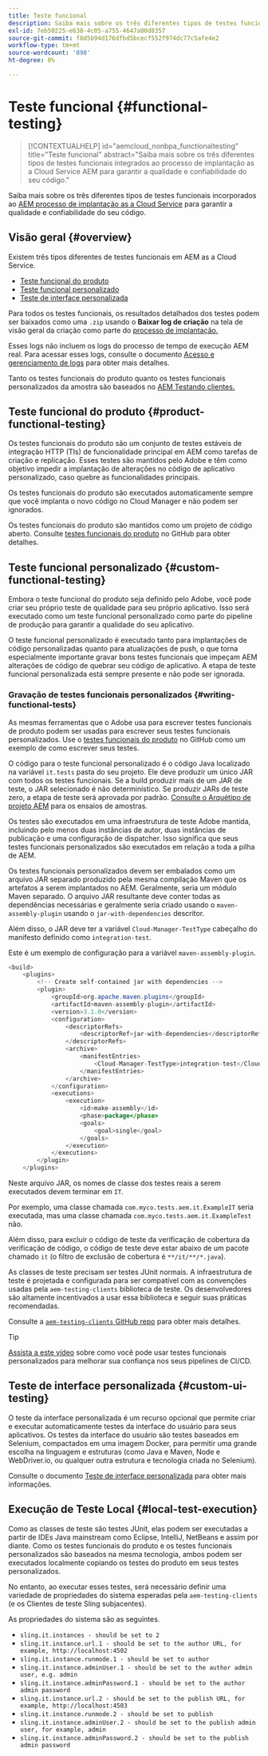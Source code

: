 ```yaml
---
title: Teste funcional
description: Saiba mais sobre os três diferentes tipos de testes funcionais integrados ao processo de implantação as a Cloud Service AEM para garantir a qualidade e confiabilidade do seu código.
exl-id: 7eb50225-e638-4c05-a755-4647a00d8357
source-git-commit: f8d5b94d176dfbd5bcecf552f974dc77c5afe4e2
workflow-type: tm+mt
source-wordcount: '898'
ht-degree: 0%

---
```



# Teste funcional {#functional-testing}

>[!CONTEXTUALHELP]
>id="aemcloud_nonbpa_functionaltesting"
>title="Teste funcional"
>abstract="Saiba mais sobre os três diferentes tipos de testes funcionais integrados ao processo de implantação as a Cloud Service AEM para garantir a qualidade e confiabilidade do seu código."

Saiba mais sobre os três diferentes tipos de testes funcionais incorporados ao [AEM processo de implantação as a Cloud Service](/help/implementing/cloud-manager/deploy-code.md) para garantir a qualidade e confiabilidade do seu código.

## Visão geral {#overview}

Existem três tipos diferentes de testes funcionais em AEM as a Cloud Service.

* [Teste funcional do produto](#product-functional-testing)
* [Teste funcional personalizado](#custom-functional-testing)
* [Teste de interface personalizada](#custom-ui-testing)

Para todos os testes funcionais, os resultados detalhados dos testes podem ser baixados como uma `.zip` usando o **Baixar log de criação** na tela de visão geral da criação como parte do [processo de implantação.](/help/implementing/cloud-manager/deploy-code.md)

Esses logs não incluem os logs do processo de tempo de execução AEM real. Para acessar esses logs, consulte o documento [Acesso e gerenciamento de logs](/help/implementing/cloud-manager/manage-logs.md) para obter mais detalhes.

Tanto os testes funcionais do produto quanto os testes funcionais personalizados da amostra são baseados no [AEM Testando clientes.](https://github.com/adobe/aem-testing-clients)

## Teste funcional do produto {#product-functional-testing}

Os testes funcionais do produto são um conjunto de testes estáveis de integração HTTP (TIs) de funcionalidade principal em AEM como tarefas de criação e replicação. Esses testes são mantidos pelo Adobe e têm como objetivo impedir a implantação de alterações no código de aplicativo personalizado, caso quebre as funcionalidades principais.

Os testes funcionais do produto são executados automaticamente sempre que você implanta o novo código no Cloud Manager e não podem ser ignorados.

Os testes funcionais do produto são mantidos como um projeto de código aberto. Consulte [testes funcionais do produto](https://github.com/adobe/aem-test-samples/tree/aem-cloud/smoke) no GitHub para obter detalhes.

## Teste funcional personalizado {#custom-functional-testing}

Embora o teste funcional do produto seja definido pelo Adobe, você pode criar seu próprio teste de qualidade para seu próprio aplicativo. Isso será executado como um teste funcional personalizado como parte do pipeline de produção para garantir a qualidade do seu aplicativo.

O teste funcional personalizado é executado tanto para implantações de código personalizadas quanto para atualizações de push, o que torna especialmente importante gravar bons testes funcionais que impeçam AEM alterações de código de quebrar seu código de aplicativo. A etapa de teste funcional personalizada está sempre presente e não pode ser ignorada.

### Gravação de testes funcionais personalizados {#writing-functional-tests}

As mesmas ferramentas que o Adobe usa para escrever testes funcionais de produto podem ser usadas para escrever seus testes funcionais personalizados. Use o [testes funcionais do produto](https://github.com/adobe/aem-test-samples/tree/aem-cloud/smoke) no GitHub como um exemplo de como escrever seus testes.

O código para o teste funcional personalizado é o código Java localizado na variável `it.tests` pasta do seu projeto. Ele deve produzir um único JAR com todos os testes funcionais. Se a build produzir mais de um JAR de teste, o JAR selecionado é não determinístico. Se produzir JARs de teste zero, a etapa de teste será aprovada por padrão. [Consulte o Arquétipo de projeto AEM](https://github.com/adobe/aem-project-archetype/tree/develop/src/main/archetype/it.tests) para os ensaios de amostras.

Os testes são executados em uma infraestrutura de teste Adobe mantida, incluindo pelo menos duas instâncias de autor, duas instâncias de publicação e uma configuração de dispatcher. Isso significa que seus testes funcionais personalizados são executados em relação a toda a pilha de AEM.

Os testes funcionais personalizados devem ser embalados como um arquivo JAR separado produzido pela mesma compilação Maven que os artefatos a serem implantados no AEM. Geralmente, seria um módulo Maven separado. O arquivo JAR resultante deve conter todas as dependências necessárias e geralmente seria criado usando o `maven-assembly-plugin` usando o `jar-with-dependencies` descritor.

Além disso, o JAR deve ter a variável `Cloud-Manager-TestType` cabeçalho do manifesto definido como `integration-test`.

Este é um exemplo de configuração para a variável `maven-assembly-plugin`.

```java
<build>
    <plugins>
        <!-- Create self-contained jar with dependencies -->
        <plugin>
            <groupId>org.apache.maven.plugins</groupId>
            <artifactId>maven-assembly-plugin</artifactId>
            <version>3.1.0</version>
            <configuration>
                <descriptorRefs>
                    <descriptorRef>jar-with-dependencies</descriptorRef>
                </descriptorRefs>
                <archive>
                    <manifestEntries>
                        <Cloud-Manager-TestType>integration-test</Cloud-Manager-TestType>
                    </manifestEntries>
                </archive>
            </configuration>
            <executions>
                <execution>
                    <id>make-assembly</id>
                    <phase>package</phase>
                    <goals>
                        <goal>single</goal>
                    </goals>
                </execution>
            </executions>
        </plugin>
    </plugins>
```

Neste arquivo JAR, os nomes de classe dos testes reais a serem executados devem terminar em `IT`.

Por exemplo, uma classe chamada `com.myco.tests.aem.it.ExampleIT` seria executada, mas uma classe chamada `com.myco.tests.aem.it.ExampleTest` não.

Além disso, para excluir o código de teste da verificação de cobertura da verificação de código, o código de teste deve estar abaixo de um pacote chamado `it` (o filtro de exclusão de cobertura é `**/it/**/*.java`).

As classes de teste precisam ser testes JUnit normais. A infraestrutura de teste é projetada e configurada para ser compatível com as convenções usadas pela `aem-testing-clients` biblioteca de teste. Os desenvolvedores são altamente incentivados a usar essa biblioteca e seguir suas práticas recomendadas.

Consulte a [`aem-testing-clients` GitHub repo](https://github.com/adobe/aem-testing-clients) para obter mais detalhes.

>[!TIP]
>
>[Assista a este vídeo](https://www.youtube.com/watch?v=yJX6r3xRLHU) sobre como você pode usar testes funcionais personalizados para melhorar sua confiança nos seus pipelines de CI/CD.

## Teste de interface personalizada {#custom-ui-testing}

O teste da interface personalizada é um recurso opcional que permite criar e executar automaticamente testes da interface do usuário para seus aplicativos. Os testes da interface do usuário são testes baseados em Selenium, compactados em uma imagem Docker, para permitir uma grande escolha na linguagem e estruturas (como Java e Maven, Node e WebDriver.io, ou qualquer outra estrutura e tecnologia criada no Selenium).

Consulte o documento [Teste de interface personalizada](/help/implementing/cloud-manager/ui-testing.md#custom-ui-testing) para obter mais informações.

## Execução de Teste Local {#local-test-execution}

Como as classes de teste são testes JUnit, elas podem ser executadas a partir de IDEs Java mainstream como Eclipse, IntelliJ, NetBeans e assim por diante. Como os testes funcionais do produto e os testes funcionais personalizados são baseados na mesma tecnologia, ambos podem ser executados localmente copiando os testes do produto em seus testes personalizados.

No entanto, ao executar esses testes, será necessário definir uma variedade de propriedades do sistema esperadas pela `aem-testing-clients` (e os Clientes de teste Sling subjacentes).

As propriedades do sistema são as seguintes.

* `sling.it.instances - should be set to 2`
* `sling.it.instance.url.1 - should be set to the author URL, for example, http://localhost:4502`
* `sling.it.instance.runmode.1 - should be set to author`
* `sling.it.instance.adminUser.1 - should be set to the author admin user, e.g. admin`
* `sling.it.instance.adminPassword.1 - should be set to the author admin password`
* `sling.it.instance.url.2 - should be set to the publish URL, for example, http://localhost:4503`
* `sling.it.instance.runmode.2 - should be set to publish`
* `sling.it.instance.adminUser.2 - should be set to the publish admin user, for example, admin`
* `sling.it.instance.adminPassword.2 - should be set to the publish admin password`
